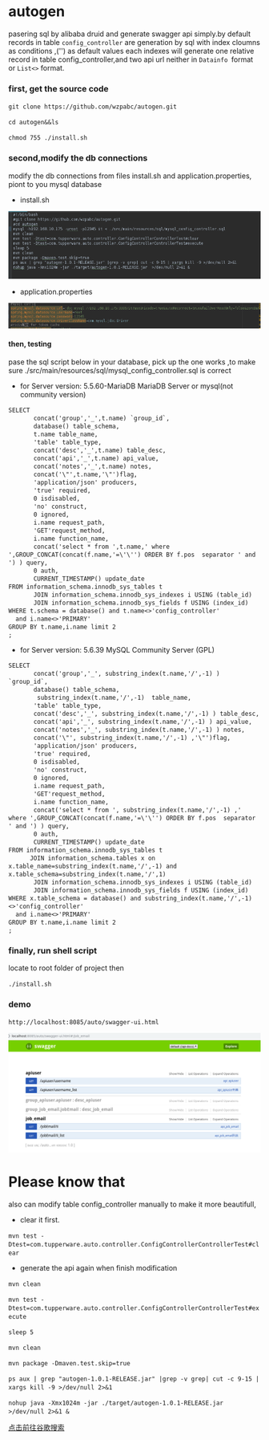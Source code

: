 # autogen
pasering sql by alibaba druid and generate swagger api simply.by default records in table `config_controller` are generation by sql with index cloumns as conditions ,('') as default values
each indexes will generate one relative record in table config_controller,and two api url neither in `Datainfo `format or `List<>` format.
### first, get the source code
`git clone https://github.com/wzpabc/autogen.git`

`cd autogen&&ls`

`chmod 755 ./install.sh`

### second,modify the db connections 

modify the db connections from files install.sh and application.properties, piont to you mysql database

* install.sh

![Image text](images/snapshot5.png)
* application.properties 

![Image text](images/snapshot6.png)

#### then, testing 

pase the sql script below in your database, pick up the one works ,to make sure ./src/main/resources/sql/mysql_config_controller.sql is correct

* for Server version: 5.5.60-MariaDB MariaDB Server or mysql(not community version)
```mysql
SELECT
       concat('group','_',t.name) `group_id`,
       database() table_schema,
       t.name table_name,
       'table' table_type,
       concat('desc','_',t.name) table_desc,
       concat('api','_',t.name) api_value,
       concat('notes','_',t.name) notes,
       concat('\"',t.name,'\"')flag,
       'application/json' producers,
       'true' required,
       0 isdisabled,
       'no' construct,
       0 ignored,
       i.name request_path,
       'GET'request_method,
       i.name function_name,
       concat('select * from ',t.name,' where ',GROUP_CONCAT(concat(f.name,'=\'\'') ORDER BY f.pos  separator ' and ') ) query,
       0 auth,
       CURRENT_TIMESTAMP() update_date
FROM information_schema.innodb_sys_tables t
       JOIN information_schema.innodb_sys_indexes i USING (table_id)
       JOIN information_schema.innodb_sys_fields f USING (index_id)
WHERE t.schema = database() and t.name<>'config_controller'
  and i.name<>'PRIMARY'
GROUP BY t.name,i.name limit 2
;
```
* for Server version: 5.6.39 MySQL Community Server (GPL)
```mysql
SELECT
       concat('group','_', substring_index(t.name,'/',-1) ) `group_id`,
       database() table_schema,
        substring_index(t.name,'/',-1)  table_name,
       'table' table_type,
       concat('desc','_', substring_index(t.name,'/',-1) ) table_desc,
       concat('api','_', substring_index(t.name,'/',-1) ) api_value,
       concat('notes','_', substring_index(t.name,'/',-1) ) notes,
       concat('\"', substring_index(t.name,'/',-1) ,'\"')flag,
       'application/json' producers,
       'true' required,
       0 isdisabled,
       'no' construct,
       0 ignored,
       i.name request_path,
       'GET'request_method,
       i.name function_name,
       concat('select * from ', substring_index(t.name,'/',-1) ,' where ',GROUP_CONCAT(concat(f.name,'=\'\'') ORDER BY f.pos  separator ' and ') ) query,
       0 auth,
       CURRENT_TIMESTAMP() update_date
FROM information_schema.innodb_sys_tables t
	  JOIN information_schema.tables x on x.table_name=substring_index(t.name,'/',-1) and x.table_schema=substring_index(t.name,'/',1)
       JOIN information_schema.innodb_sys_indexes i USING (table_id)
       JOIN information_schema.innodb_sys_fields f USING (index_id)
WHERE x.table_schema = database() and substring_index(t.name,'/',-1) <>'config_controller'
  and i.name<>'PRIMARY'
GROUP BY t.name,i.name limit 2
;
```

### finally, run shell script 

locate to root folder of project then

`./install.sh`

### demo

`http://localhost:8085/auto/swagger-ui.html`

![Image text](images/snapshot7.png)

# Please know that

also can modify table config_controller manually to make it more beautifull,

* clear it first.

`mvn test -Dtest=com.tupperware.auto.controller.ConfigControllerControllerTest#clear`

* generate the api again when finish modification

`mvn clean`

`mvn test -Dtest=com.tupperware.auto.controller.ConfigControllerControllerTest#execute`

`sleep 5`

`mvn clean`

`mvn package -Dmaven.test.skip=true`

`ps aux | grep "autogen-1.0.1-RELEASE.jar" |grep -v grep| cut -c 9-15 | xargs kill -9 >/dev/null 2>&1`

`nohup java -Xmx1024m -jar ./target/autogen-1.0.1-RELEASE.jar  >/dev/null 2>&1 &`


[点击前往谷歌搜索](https://www.google.com.hk/)
 